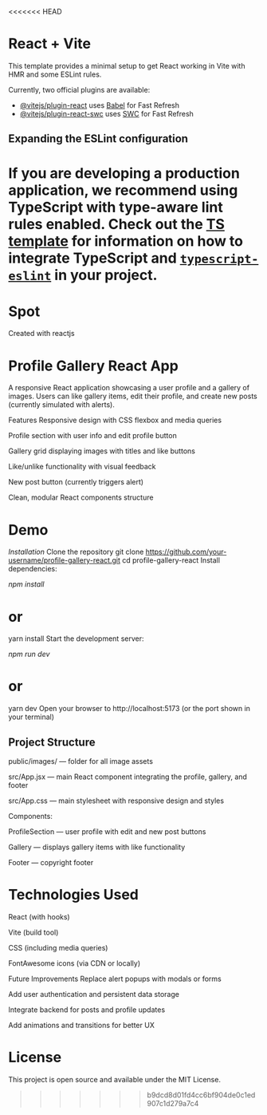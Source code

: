 <<<<<<< HEAD
# React + Vite

This template provides a minimal setup to get React working in Vite with HMR and some ESLint rules.

Currently, two official plugins are available:

- [@vitejs/plugin-react](https://github.com/vitejs/vite-plugin-react/blob/main/packages/plugin-react) uses [Babel](https://babeljs.io/) for Fast Refresh
- [@vitejs/plugin-react-swc](https://github.com/vitejs/vite-plugin-react/blob/main/packages/plugin-react-swc) uses [SWC](https://swc.rs/) for Fast Refresh

## Expanding the ESLint configuration

If you are developing a production application, we recommend using TypeScript with type-aware lint rules enabled. Check out the [TS template](https://github.com/vitejs/vite/tree/main/packages/create-vite/template-react-ts) for information on how to integrate TypeScript and [`typescript-eslint`](https://typescript-eslint.io) in your project.
=======
# Spot
 Created with reactjs
# Profile Gallery React App

A responsive React application showcasing a user profile and a gallery of images. Users can like gallery items, edit their profile, and create new posts (currently simulated with alerts).

Features
Responsive design with CSS flexbox and media queries

Profile section with user info and edit profile button

Gallery grid displaying images with titles and like buttons

Like/unlike functionality with visual feedback

New post button (currently triggers alert)

Clean, modular React components structure

# Demo

*Installation*
Clone the repository 
git clone https://github.com/your-username/profile-gallery-react.git
cd profile-gallery-react
Install dependencies:

*npm install*
# or
yarn install
Start the development server:

*npm run dev*
# or
yarn dev
Open your browser to http://localhost:5173 (or the port shown in your terminal)

## Project Structure
public/images/ — folder for all image assets

src/App.jsx — main React component integrating the profile, gallery, and footer

src/App.css — main stylesheet with responsive design and styles

Components:

ProfileSection — user profile with edit and new post buttons

Gallery — displays gallery items with like functionality

Footer — copyright footer

# Technologies Used
React (with hooks)

Vite (build tool)

CSS (including media queries)

FontAwesome icons (via CDN or locally)

Future Improvements
Replace alert popups with modals or forms

Add user authentication and persistent data storage

Integrate backend for posts and profile updates

Add animations and transitions for better UX

# License
This project is open source and available under the MIT License.
>>>>>>> b9dcd8d01fd4cc6bf904de0c1ed907c1d279a7c4
